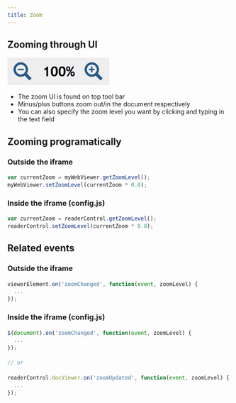 ```yaml
---
title: Zoom
---
```


## Zooming through UI

![Zoom UI](./img/zoom-ui.png)

- The zoom UI is found on top tool bar
- Minus/plus buttons zoom out/in the document respectively
- You can also specify the zoom level you want by clicking and typing in the text field

## Zooming programatically

### Outside the iframe

```js
var currentZoom = myWebViewer.getZoomLevel();
myWebViewer.setZoomLevel(currentZoom * 0.8);
```

### Inside the iframe (config.js)

```js
var currentZoom = readerControl.getZoomLevel();
readerControl.setZoomLevel(currentZoom * 0.8);
```

## Related events

### Outside the iframe

```js
viewerElement.on('zoomChanged', function(event, zoomLevel) {
  ...
});
```

### Inside the iframe (config.js)

```js
$(document).on('zoomChanged', function(event, zoomLevel) {
  ...
});

// or

readerControl.docViewer.on('zoomUpdated', function(event, zoomLevel) {
  ...
});
```